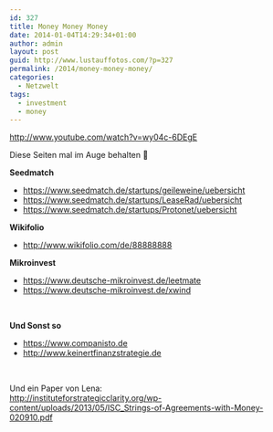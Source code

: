 ```yaml
---
id: 327
title: Money Money Money
date: 2014-01-04T14:29:34+01:00
author: admin
layout: post
guid: http://www.lustauffotos.com/?p=327
permalink: /2014/money-money-money/
categories:
  - Netzwelt
tags:
  - investment
  - money
---
```

<http://www.youtube.com/watch?v=wy04c-6DEgE>

Diese Seiten mal im Auge behalten 🙂

**Seedmatch**

  * <https://www.seedmatch.de/startups/geileweine/uebersicht>
  * <https://www.seedmatch.de/startups/LeaseRad/uebersicht>
  * <https://www.seedmatch.de/startups/Protonet/uebersicht>

**Wikifolio**

  * <http://www.wikifolio.com/de/88888888>

**Mikroinvest**

  * <https://www.deutsche-mikroinvest.de/leetmate>
  * <https://www.deutsche-mikroinvest.de/xwind>

&nbsp;

**Und Sonst so**

  * <https://www.companisto.de>
  * <http://www.keinertfinanzstrategie.de>

&nbsp;

Und ein Paper von Lena:  
<http://instituteforstrategicclarity.org/wp-content/uploads/2013/05/ISC_Strings-of-Agreements-with-Money-020910.pdf>